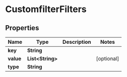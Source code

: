 # CustomfilterFilters

## Properties
Name | Type | Description | Notes
------------ | ------------- | ------------- | -------------
**key** | **String** |  | 
**value** | **List&lt;String&gt;** |  |  [optional]
**type** | **String** |  | 
